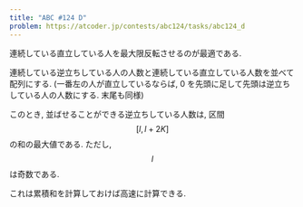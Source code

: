 ```yaml
---
title: "ABC #124 D"
problem: https://atcoder.jp/contests/abc124/tasks/abc124_d
---
```

連続している直立している人を最大限反転させるのが最適である.

連続している逆立ちしている人の人数と連続している直立している人数を並べて配列にする. (一番左の人が直立しているならば, 0 を先頭に足して先頭は逆立ちしている人の人数にする. 末尾も同様)

このとき, 並ばせることができる逆立ちしている人数は, 区間 $$ [l, l+2K] $$ の和の最大値である. ただし, $$ l $$ は奇数である.

これは累積和を計算しておけば高速に計算できる.
